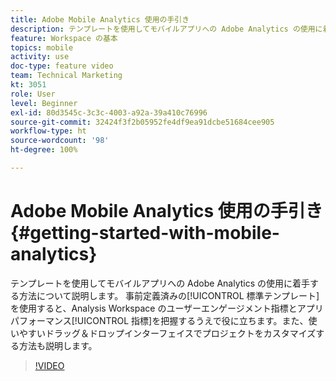 ```yaml
---
title: Adobe Mobile Analytics 使用の手引き
description: テンプレートを使用してモバイルアプリへの Adobe Analytics の使用に着手する方法について説明します。 事前定義済みの標準テンプレートを使用すると、Analysis Workspace のユーザーエンゲージメント指標とアプリパフォーマンス指標を把握するうえで役に立ちます。 また、使いやすいドラッグ＆ドロップインターフェイスでプロジェクトをカスタマイズする方法も説明します。
feature: Workspace の基本
topics: mobile
activity: use
doc-type: feature video
team: Technical Marketing
kt: 3051
role: User
level: Beginner
exl-id: 80d3545c-3c3c-4003-a92a-39a410c76996
source-git-commit: 32424f3f2b05952fe4df9ea91dcbe51684cee905
workflow-type: ht
source-wordcount: '98'
ht-degree: 100%

---
```


# Adobe Mobile Analytics 使用の手引き {#getting-started-with-mobile-analytics}

テンプレートを使用してモバイルアプリへの Adobe Analytics の使用に着手する方法について説明します。 事前定義済みの[!UICONTROL 標準テンプレート]を使用すると、Analysis Workspace のユーザーエンゲージメント指標とアプリパフォーマンス[!UICONTROL 指標]を把握するうえで役に立ちます。また、使いやすいドラッグ＆ドロップインターフェイスでプロジェクトをカスタマイズする方法も説明します。

>[!VIDEO](https://video.tv.adobe.com/v/27826/?quality=12)
